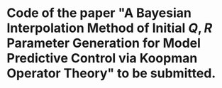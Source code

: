 # Code of the paper "A Bayesian Interpolation Method of Initial $Q, R$ Parameter Generation for Model Predictive Control via Koopman Operator Theory" to be submitted.
